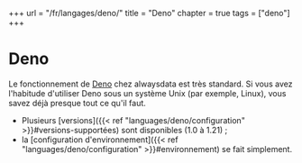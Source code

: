 +++
url = "/fr/langages/deno/"
title = "Deno"
chapter = true
tags = ["deno"]
+++

# Deno

Le fonctionnement de [Deno](https://deno.land/) chez alwaysdata est très standard. Si vous avez l'habitude d'utiliser Deno sous un système Unix (par exemple, Linux), vous savez déjà presque tout ce qu'il faut.

- Plusieurs [versions]({{< ref "languages/deno/configuration" >}}#versions-supportées) sont disponibles (1.0 à 1.21) ;
- la [configuration d'environnement]({{< ref "languages/deno/configuration" >}}#environnement) se fait simplement.
